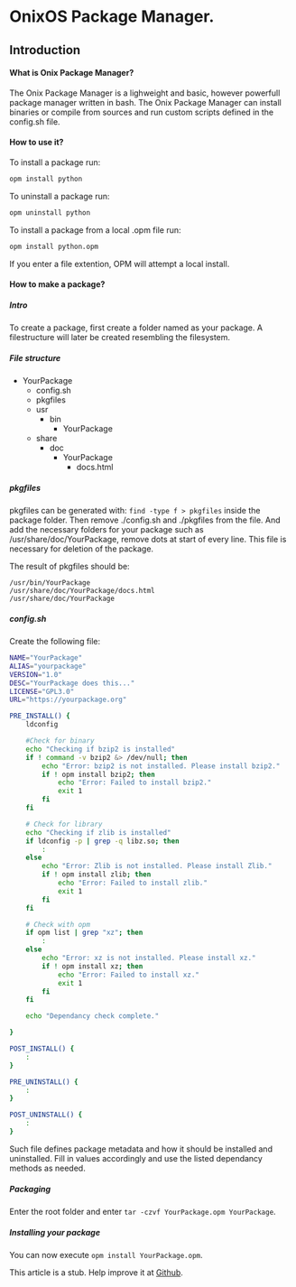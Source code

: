 # OnixOS Package Manager.

## Introduction
#### What is Onix Package Manager?

The Onix Package Manager is a lighweight and basic, however powerfull package manager written in bash. The Onix Package Manager can install binaries or compile from sources and run custom scripts defined in the config.sh file. 

#### How to use it?

To install a package run:

```bash
opm install python
```

To uninstall a package run:
```bash
opm uninstall python
```

To install a package from a local .opm file run:
```bash
opm install python.opm
```

If you enter a file extention, OPM will attempt a local install.


#### How to make a package?

##### Intro

To create a package, first create a folder named as your package. A filestructure will later be created resembling the filesystem.

##### File structure

- YourPackage
    - config.sh
    - pkgfiles
    - usr
        - bin
            - YourPackage
    - share
        - doc
            - YourPackage
                - docs.html
    
##### pkgfiles

pkgfiles can be generated with: ``find -type f > pkgfiles`` inside the package folder.
Then remove ./config.sh and ./pkgfiles from the file. And add the necessary folders for your package such as /usr/share/doc/YourPackage, remove dots at start of every line. This file is necessary for deletion of the package.

The result of pkgfiles should be:
```
/usr/bin/YourPackage
/usr/share/doc/YourPackage/docs.html
/usr/share/doc/YourPackage
```

##### config.sh

Create the following file:
```bash
NAME="YourPackage"
ALIAS="yourpackage"
VERSION="1.0"
DESC="YourPackage does this..."
LICENSE="GPL3.0"
URL="https://yourpackage.org"

PRE_INSTALL() {
    ldconfig

    #Check for binary
    echo "Checking if bzip2 is installed"
    if ! command -v bzip2 &> /dev/null; then
        echo "Error: bzip2 is not installed. Please install bzip2."
        if ! opm install bzip2; then
            echo "Error: Failed to install bzip2."
            exit 1
        fi
    fi

    # Check for library
    echo "Checking if zlib is installed"
    if ldconfig -p | grep -q libz.so; then
        :
    else
        echo "Error: Zlib is not installed. Please install Zlib."
        if ! opm install zlib; then
            echo "Error: Failed to install zlib."
            exit 1
        fi
    fi

    # Check with opm
    if opm list | grep "xz"; then
        :
    else
        echo "Error: xz is not installed. Please install xz."
        if ! opm install xz; then
            echo "Error: Failed to install xz."
            exit 1
        fi
    fi

    echo "Dependancy check complete."

}

POST_INSTALL() {
    :
}

PRE_UNINSTALL() {
    :
}

POST_UNINSTALL() {
    :
}
```

Such file defines package metadata and how it should be installed and uninstalled. Fill in values accordingly and use the listed dependancy methods as needed.

##### Packaging
Enter the root folder and enter ``tar -czvf YourPackage.opm YourPackage``.

##### Installing your package
You can now execute ``opm install YourPackage.opm``.

This article is a stub. Help improve it at [Github](https://github.com/ExoOnix/OnixOS/blob/main/data/docs/concepts/opm.md).